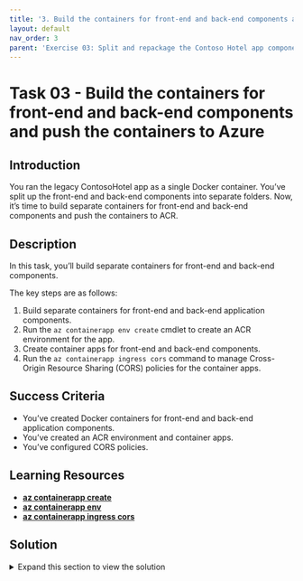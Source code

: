 ```yaml
---
title: '3. Build the containers for front-end and back-end components and push the containers to Azure'
layout: default
nav_order: 3
parent: 'Exercise 03: Split and repackage the Contoso Hotel app components and deploy the updated app'
---
```


# Task 03 - Build the containers for front-end and back-end components and push the containers to Azure

<!--- Estimated time: 20 minutes---> 

## Introduction

You ran the legacy ContosoHotel app as a single Docker container. You’ve split up the front-end and back-end components into separate folders. Now, it’s time to build separate containers for front-end and back-end components and push the containers to ACR.


## Description

In this task, you’ll build separate containers for front-end and back-end components.

The key steps are as follows:

1. Build separate containers for front-end and back-end application components.
1. Run the `az containerapp env create` cmdlet to create an ACR environment for the app.
1. Create container apps for front-end and back-end components.
1. Run the `az containerapp ingress cors` command to manage Cross-Origin Resource Sharing (CORS) policies for the container apps.

## Success Criteria

- You’ve created Docker containers for front-end and back-end application components.
- You’ve created an ACR environment and container apps.
- You’ve configured CORS policies. 

## Learning Resources

- [**az containerapp create**](https://learn.microsoft.com/en-us/cli/azure/containerapp?view=azure-cli-latest#az-containerapp-create )
- [**az containerapp env**](https://learn.microsoft.com/en-us/cli/azure/containerapp/env?view=azure-cli-latest )
- [**az containerapp ingress cors**](https://learn.microsoft.com/en-us/cli/azure/containerapp/ingress/cors?view=azure-cli-latest )


## Solution

<details markdown="block">
<summary>Expand this section to view the solution</summary>

In this task you’ll build a Docker container for the updated app front-end components.

1. In the list of resources, locate the Container Registry instance. Select **Terminal** from the top menu and select **New Terminal**. Update the following variable to use the name of the instance that you recorded in Exercise 02 Task 03.

    ```
    $ACR_NAME="ACR_NAME_FROM_EX02_TASK03"
    ```

1. Update the value for the $PATH_TO_UPDATED_APP variable to point to the **Downloads\UpdatedApp** folder on your machine. Enter the following commands at the Terminal window prompt. These commands switch the context to the folder that contains the updated app components.

    ```
    $PATH_TO_UPDATED_APP = "C:\Users\ADMIN\Downloads\UpdatedApp"
    ```

1. In Visual Studio Code, enter the following command at the Terminal window prompt. This command ensures that you are working in the correct folder.

    ```
    cd  $PATH_TO_UPDATED_APP\Frontend
    ```

    ![fno1amvk.png](../../media/fno1amvk.png)

1. Enter the following command at the Terminal window prompt. This command builds the container for the front-end app components.

    ```
    docker pull python:slim-bookworm
    docker build -t "pycontosohotel-frontend:v1.0.0" .
    ```

   {: .note }
   > It may take 2-3 minutes to build the Docker container.

    ![k6aogw3d.png](../../media/k6aogw3d.png)

1. Enter the following commands at the Terminal window prompt. These commands tag the front-end container and push the container to ACR.

    ```
    docker tag "pycontosohotel-frontend:v1.0.0" "$ACR_NAME.azurecr.io/pycontosohotel-frontend:v1.0.0"
    docker push "$ACR_NAME.azurecr.io/pycontosohotel-frontend:v1.0.0"
    ```

    ![u9e5rz66.png](../../media/u9e5rz66.png)

1. Enter the following commands at the Terminal window prompt. These commands switch the context to the **Backend** folder and then build the Docker container for the back-end app components.

    ```
    cd  $PATH_TO_UPDATED_APP\Backend
    docker pull python:slim-bookworm
    docker build -t "pycontosohotel-backend:v1.0.0" .
    ```

   {: .note }
   > It may take 2-3 minutes to build the Docker container.

1. Enter the following commands at the Terminal window prompt. These commands tag the back-end container and push the container to ACR.

    ```
    docker tag "pycontosohotel-backend:v1.0.0" "$ACR_NAME.azurecr.io/pycontosohotel-backend:v1.0.0"
    docker push "$ACR_NAME.azurecr.io/pycontosohotel-backend:v1.0.0"
    ```

1. In Visual Studio Code, enter the following commands at the Terminal window prompt. These commands register app providers.

    ```
    az provider register --namespace Microsoft.App
    az provider register --namespace Microsoft.OperationalInsights
    ```

   {: .note }
   > It may take 2-3 minutes for these commands to complete.

1. Update the value of the **AZURE_REGION_FROM_EX01_TASK01** variable to use the region that you selected in Exercise 01 Task 01. Then, enter the command at the Terminal window prompt.

    ```
    $AZURE_REGION="AZURE_REGION_FROM_EX01_TASK01"
    ```

1. Enter the following commands at the Terminal window prompt. These commands create the container app environment.

    ```
    $CONTOSO_HOTEL_ENV = "contosoenv$(Get-Random -Minimum 100000 -Maximum 999999)"
    $CONTOSO_ACR_CREDENTIAL = az acr credential show --name $ACR_NAME --query "passwords[0].value" -o tsv
    az containerapp env create --name "$CONTOSO_HOTEL_ENV" --resource-group "ContosoHotel" --location "$AZURE_REGION"
    Write-Host -ForegroundColor Green  "Default Domain is: $(az containerapp env show --name "$CONTOSO_HOTEL_ENV" --resource-group "ContosoHotel" --query "properties.defaultDomain" -o tsv)"
    ```

   {: .note }
   > It may take 2-3 minutes for these commands to complete.

    ![lmve6yr2.png](../../media/lmve6yr2.png)  

1. Replace the ENTER_CONNECTION_STRING_FROM_EX02_TASK04 placeholder text in the following command with the connection string you recorded in Exercise 02 Task 04. Enter the command at the Visual Studio Code Terminal window prompt and then select **Enter**. These commands create the container app for the back-end app components.

    ```
    az containerapp create --name "backend" --resource-group "ContosoHotel" --environment "$CONTOSO_HOTEL_ENV" --image "$ACR_NAME.azurecr.io/pycontosohotel-backend:v1.0.0" --target-port 8000 --ingress external --transport http --registry-server "$ACR_NAME.azurecr.io" --registry-username "$ACR_NAME" --registry-password "$CONTOSO_ACR_CREDENTIAL" --env-vars "POSTGRES_CONNECTION_STRING='ENTER_CONNECTION_STRING_FROM_EX02_TASK04'"
    $CONTOSO_BACKEND_URL = "https://$(az containerapp show --name "backend" --resource-group "ContosoHotel" --query 'properties.configuration.ingress.fqdn' -o tsv)"
    Write-Host -ForegroundColor Green  "Backend URL is: $CONTOSO_BACKEND_URL"
    ```

    ![gj1rov77.png](../../media/gj1rov77.png)

1. Enter the following commands at the Terminal window prompt. These commands create the container app for the front-end app components.

    ```
    az containerapp create --name "frontend" --resource-group "ContosoHotel" --environment "$CONTOSO_HOTEL_ENV" --image "$ACR_NAME.azurecr.io/pycontosohotel-frontend:v1.0.0" --target-port 8000 --ingress external --transport http --registry-server "$ACR_NAME.azurecr.io" --registry-username "$ACR_NAME" --registry-password "$CONTOSO_ACR_CREDENTIAL" --env-vars "API_BASEURL=$CONTOSO_BACKEND_URL"
    $CONTOSO_FRONTEND_URL = "https://$(az containerapp show --name "frontend" --resource-group "ContosoHotel" --query 'properties.configuration.ingress.fqdn' -o tsv)"
    Write-Host -ForegroundColor Green  "Frontend URL is: $CONTOSO_FRONTEND_URL"
    ```
     
  {: .warning }
  > Record the value for the front-end URL. You’ll use the value later in the lab.

1. Open a browser window and go to [**Azure portal**](https://portal.azure.com). Sign in to Azure if necessary.

1. Search for the **ContosoHotel** resource group and select the group.

1. Locate and select the **backend** container app.

1. In the left navigation pane for the container app, in the **Settings** section, select **CORS**.

1. In the **Allowed Origins** field, enter the value for the front-end URL that you recorded in Step 12 of this task. 

1. In the **Allowed Methods** field, enter an asterisk (*****). Select **Apply** to create the CORS policy.

1. Leave Visual Studio Code open. You’ll run additional commands in the next exercise.

</details>
